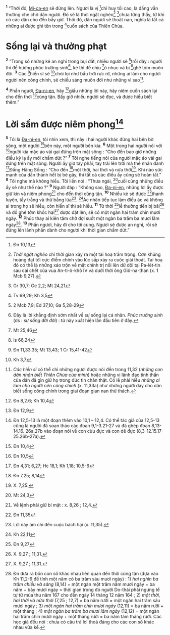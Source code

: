 <sup><b>1</b></sup> “Thời đó, [Mi-ca-en]() sẽ đứng lên. Người là vị [^1@-e8c3a467-c35a-4b86-935f-c23ff93683ef]chỉ huy tối cao, là đấng vẫn thường che chở dân ngươi. Đó sẽ là thời ngặt nghèo[^1-e8c3a467-c35a-4b86-935f-c23ff93683ef] [^2@-e8c3a467-c35a-4b86-935f-c23ff93683ef]chưa từng thấy, từ khi có các dân cho đến bấy giờ. Thời đó, dân ngươi sẽ thoát nạn, nghĩa là tất cả những ai được ghi tên trong [^3@-e8c3a467-c35a-4b86-935f-c23ff93683ef]cuốn sách của Thiên Chúa.

# Sống lại và thưởng phạt
<sup><b>2</b></sup> “Trong số những kẻ an nghỉ trong bụi đất, nhiều người sẽ [^4@-e8c3a467-c35a-4b86-935f-c23ff93683ef]trỗi dậy : người thì để hưởng phúc trường sinh[^2-e8c3a467-c35a-4b86-935f-c23ff93683ef], kẻ thì để chịu [^5@-e8c3a467-c35a-4b86-935f-c23ff93683ef]ô nhục và bị [^6@-e8c3a467-c35a-4b86-935f-c23ff93683ef]ghê tởm muôn đời. <sup><b>3</b></sup> Các [^7@-e8c3a467-c35a-4b86-935f-c23ff93683ef]hiền sĩ sẽ [^8@-e8c3a467-c35a-4b86-935f-c23ff93683ef]chói lọi như bầu trời rực rỡ, những ai làm cho người người nên công chính, sẽ chiếu sáng muôn đời như những vì sao[^3-e8c3a467-c35a-4b86-935f-c23ff93683ef].

<sup><b>4</b></sup> Phần ngươi, [Đa-ni-en](), hãy [^9@-e8c3a467-c35a-4b86-935f-c23ff93683ef]giấu những lời này, hãy niêm cuốn sách lại cho đến thời [^10@-e8c3a467-c35a-4b86-935f-c23ff93683ef]cùng tận. Bấy giờ nhiều người sẽ đọc, và được hiểu biết thêm.”

# Lời sấm được niêm phong[^4-e8c3a467-c35a-4b86-935f-c23ff93683ef]
<sup><b>5</b></sup> Tôi là [Đa-ni-en](), tôi nhìn xem, thì này : hai người khác đứng hai bên bờ sông, một người [^11@-e8c3a467-c35a-4b86-935f-c23ff93683ef]bên này, một người bên kia. <sup><b>6</b></sup> Một trong hai người nói với [^12@-e8c3a467-c35a-4b86-935f-c23ff93683ef]người kia mặc áo vải gai đứng trên mặt sông : “Cho đến bao giờ những điều kỳ lạ ấy mới chấm dứt ?” <sup><b>7</b></sup> Tôi nghe tiếng nói của người mặc áo vải gai đứng trên mặt sông. Người ấy giơ tay phải, tay trái lên trời mà thề nhân danh [^13@-e8c3a467-c35a-4b86-935f-c23ff93683ef]Đấng Hằng Sống : “Cho đến [^14@-e8c3a467-c35a-4b86-935f-c23ff93683ef]một thời, hai thời và nửa thời[^5-e8c3a467-c35a-4b86-935f-c23ff93683ef]. Khi nào sức mạnh của dân thánh hết bị bẻ gãy, thì tất cả các điều ấy cũng sẽ hoàn tất.” <sup><b>8</b></sup> Tôi nghe mà không hiểu. Tôi liền nói : “Thưa ngài, [^15@-e8c3a467-c35a-4b86-935f-c23ff93683ef]cuối cùng những điều ấy sẽ như thế nào ?” <sup><b>9</b></sup> Người đáp : “Không sao, [Đa-ni-en](), những lời ấy được giữ kín và niêm phong[^6-e8c3a467-c35a-4b86-935f-c23ff93683ef] cho đến thời cùng tận. <sup><b>10</b></sup> Nhiều kẻ sẽ được [^16@-e8c3a467-c35a-4b86-935f-c23ff93683ef]thanh luyện, tẩy trắng và thử bằng lửa[^7-e8c3a467-c35a-4b86-935f-c23ff93683ef]. [^17@-e8c3a467-c35a-4b86-935f-c23ff93683ef]Ác nhân tiếp tục làm điều ác và không ai trong họ sẽ hiểu, còn hiền sĩ thì sẽ hiểu. <sup><b>11</b></sup> Từ thời [^18@-e8c3a467-c35a-4b86-935f-c23ff93683ef]lễ thường tiến bị bãi[^8-e8c3a467-c35a-4b86-935f-c23ff93683ef] và đồ ghê tởm khốc hại[^9-e8c3a467-c35a-4b86-935f-c23ff93683ef] được đặt lên, sẽ có một ngàn hai trăm chín mươi ngày. <sup><b>12</b></sup> Phúc thay ai kiên tâm chờ đợi suốt một ngàn ba trăm ba mươi lăm ngày[^10-e8c3a467-c35a-4b86-935f-c23ff93683ef]. <sup><b>13</b></sup> Phần ngươi, hãy đi cho tới cùng. Ngươi sẽ được an nghỉ, rồi sẽ đứng lên lãnh phần dành cho ngươi khi thời gian chấm dứt.”

[^1-e8c3a467-c35a-4b86-935f-c23ff93683ef]: *Thời ngặt nghèo* chỉ thời gian xảy ra một tai hoạ trầm trọng. Cơn khủng hoảng đạt tới cực điểm chính vào lúc sắp xảy ra cuộc giải thoát. Tai hoạ đó có thể là những xáo trộn về mặt chính trị nổi lên dữ dội tại Pa-lét-tin sau cái chết của vua An-ti-ô-khô IV và dưới thời ông Giô-na-than (x. 1 Mcb 9,27).
[^2-e8c3a467-c35a-4b86-935f-c23ff93683ef]: Đây là lời khẳng định sớm nhất về sự sống lại cá nhân. *Phúc trường sinh* (ds : *sự sống đời đời*) : từ này xuất hiện lần đầu tiên ở đây.
[^3-e8c3a467-c35a-4b86-935f-c23ff93683ef]: *Các hiền sĩ* có thể chỉ những người được nói đến trong 11,32 (*những con dân nhận biết Thiên Chúa của mình*) hoặc những vị lãnh đạo tinh thần của dân đã gìn giữ họ trong đức tin chân thật. Có lẽ phải hiểu *những ai làm cho người nên công chính* (x. 11,33a) như những người dạy cho dân biết sống công chính trong giai đoạn gian nan thử thách.
[^4-e8c3a467-c35a-4b86-935f-c23ff93683ef]: Đn 12,5-13 là một đoạn thêm vào 10,1 – 12,4. Có thể tác giả của 12,5-13 cũng là người đã soạn thảo các đoạn 9,1-3.21-27 và đã ghép đoạn 8,13-14.16. 26a.27b vào đoạn nói về con cừu đực và con dê đực (8,3-12.15.17-25.26b-27a).
[^5-e8c3a467-c35a-4b86-935f-c23ff93683ef]: X. 7,25.
[^6-e8c3a467-c35a-4b86-935f-c23ff93683ef]: Về lệnh phải giữ bí mật : x. 8,26 ; 12,4.
[^7-e8c3a467-c35a-4b86-935f-c23ff93683ef]: Lời này ám chỉ đến cuộc bách hại (x. 11,35).
[^8-e8c3a467-c35a-4b86-935f-c23ff93683ef]: X. 9,27 ; 11,31.
[^9-e8c3a467-c35a-4b86-935f-c23ff93683ef]: X. 9,27 ; 11,31.
[^10-e8c3a467-c35a-4b86-935f-c23ff93683ef]: Đn đưa ra bốn con số khác nhau liên quan đến thời cùng tận (dựa vào Kh 11,2-9 để tính một năm có ba trăm sáu mươi ngày) : 1) *hai nghìn ba trăm chiều và sáng* (8,14) = một ngàn một trăm năm mươi ngày = ba năm + bảy mươi ngày = thời gian trong đó người Do-thái phải ngưng tế tự từ mùa thu năm 167 cho đến ngày 14 tháng 12 năm 164 ; 2) *một thời, hai thời và nửa thời* (7,25 ; 12,7) = ba năm rưỡi = một ngàn hai trăm sáu mươi ngày ; 3) *một ngàn hai trăm chín mươi ngày* (12,11) = ba năm rưỡi + một tháng ; 4) *một ngàn ba trăm ba mươi lăm ngày* (12,12) = một ngàn hai trăm chín mươi ngày + một tháng rưỡi = ba năm tám tháng rưỡi. Các học giả đều nói : chưa có câu trả lời thoả đáng cho các con số khác nhau vừa kể.
[^1@-e8c3a467-c35a-4b86-935f-c23ff93683ef]: Đn 10,13
[^2@-e8c3a467-c35a-4b86-935f-c23ff93683ef]: Gr 30,7; Ge 2,2; Mt 24,21
[^3@-e8c3a467-c35a-4b86-935f-c23ff93683ef]: Tv 69,29; Kh 3,5
[^4@-e8c3a467-c35a-4b86-935f-c23ff93683ef]: 2 Mcb 7,9; Ed 37,10; Ga 5,28-29
[^5@-e8c3a467-c35a-4b86-935f-c23ff93683ef]: Mt 25,46
[^6@-e8c3a467-c35a-4b86-935f-c23ff93683ef]: Is 66,24
[^7@-e8c3a467-c35a-4b86-935f-c23ff93683ef]: Đn 11,33.35; Mt 13,43; 1 Cr 15,41-42
[^8@-e8c3a467-c35a-4b86-935f-c23ff93683ef]: Kh 3,7
[^9@-e8c3a467-c35a-4b86-935f-c23ff93683ef]: Đn 8,2.6; Kh 10,4
[^10@-e8c3a467-c35a-4b86-935f-c23ff93683ef]: Đn 12,9
[^11@-e8c3a467-c35a-4b86-935f-c23ff93683ef]: Đn 10,4
[^12@-e8c3a467-c35a-4b86-935f-c23ff93683ef]: Đn 10,5
[^13@-e8c3a467-c35a-4b86-935f-c23ff93683ef]: Đn 4,31; 6,27; Hc 18,1; Kh 1,18; 10,5-6
[^14@-e8c3a467-c35a-4b86-935f-c23ff93683ef]: Đn 7,25; 8,14
[^15@-e8c3a467-c35a-4b86-935f-c23ff93683ef]: Mt 24,3
[^16@-e8c3a467-c35a-4b86-935f-c23ff93683ef]: Đn 11,35
[^17@-e8c3a467-c35a-4b86-935f-c23ff93683ef]: Kh 22,11
[^18@-e8c3a467-c35a-4b86-935f-c23ff93683ef]: Đn 9,27